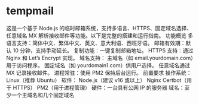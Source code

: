 # tempmail
这是一个基于 Node.js 的临时邮箱系统，支持多语言、HTTPS、固定域名选择、任意域名 MX 解析接收邮件等功能。以下是完整的搭建和运行指南。
功能概览
多语言支持：简体中文、繁体中文、英文、意大利语、西班牙语。
邮箱有效期：默认 10 分钟，支持手动延长。
复制功能：一键复制邮箱地址。
HTTPS 支持：通过 Nginx 和 Let’s Encrypt 实现。
域名支持：
主域名（如 email.yourdomain.com）用于访问程序。
固定域名（如 yourdomain1.com）供用户选择。
任意域名通过 MX 记录接收邮件。
进程常驻：使用 PM2 保持后台运行。
前置要求
操作系统：Linux（推荐 Ubuntu）
软件：
Node.js（建议 v16 或以上）
Nginx
Certbot（用于 HTTPS）
PM2（用于进程管理）
硬件：一台具有公网 IP 的服务器
域名：至少一个主域名和几个固定域名
